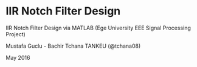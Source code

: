 # IIR Notch Filter Design
IIR Notch Filter Design via MATLAB (Ege University EEE Signal Processing Project)

Mustafa Guclu - Bachir Tchana TANKEU (@tchana08)

May 2016
